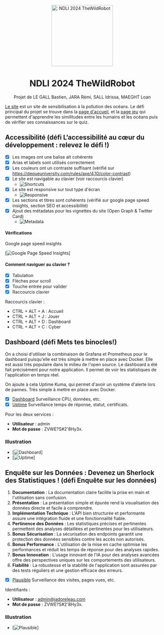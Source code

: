 <div align="center">
  <img width=200 alt="NDLI 2024 TheWildRobot" src="/src/assets/logo.png">

  # NDLI 2024 TheWildRobot

  Projet de  LE GALL Bastien, JARA Rémi, SALL Idrissa, MAEGHT Loan

</div>


[Le site](https://jadoreleau.com/) est un site de sensibilisation à la pollution des océans.
Le défi principal du projet se trouve dans la [page d'accueil](https://jadoreleau.com/index.html), et la [page jeu](https://jadoreleau.com/jouer.html) qui permettent d'apprendre les similitudes entre les humains et les océans puis de vérifier ses connaissances sur le quiz.

## Accessibilité (défi L’accessibilité au cœur du développement : relevez le défi !)

-   [x] Les images ont une balise alt cohérente
-   [x] Arias et labels sont utilisés correctement
-   [x] Les couleurs ont un contraste suffisant (vérifié sur https://dequeuniversity.com/rules/axe/4.10/color-contrast)
-   [x] Le site est navigable au clavier (voir raccourcis clavier)
    -   ![Shortcuts](./shortcuts.png)
-   [x] Le site est responsive sur tout type d'écran
    -   ![Responsive](./responsive.png)
-   [x] Les sections et titres sont cohérents (vérifié sur google page speed insights, section SEO et accessibilité)
-   [x] Ajout des métadatas pour les vignettes du site (Open Graph & Twitter Card)
    -   ![Metadata](./metadata.png)

#### Vérifications

Google page speed insights

[![Google Page Speed Insights](./google-insight.png)]

#### Comment naviguer au clavier ?

-   [x] Tabulation
-   [x] Flèches pour scroll
-   [x] Touche entrée pour valider
-   [x] Raccourcis clavier

Raccourcis clavier :

-   CTRL + ALT + A : Accueil
-   CTRL + ALT + J : Jouer
-   CTRL + ALT + D : Dashboard
-   CTRL + ALT + C : Cyber

## Dashboard (défi Mets tes binocles!)

On a choisi d'utiliser la combinaison de Grafana et Prometheus pour le dashboard puisqu'elle est très simple à mettre en place avec Docker. Elle est aussi très populaire dans le milieu de l'open source.
Le dashboard a été fait précisément pour notre application. Il permet de voir les statistiques de l'application en temps réel.

On ajoute à cela Uptime Kuma, qui permet d'avoir un système d'alerte lors de pannes. Très simple à mettre en place avec Docker.

-   [x] [Dashboard](https://dash.jadoreleau.com/d/ce6270f3b0xdsf/main-dash?orgId=1&from=now-15m) Surveillance CPU, données, etc.
-   [x] [Uptime](https://uptime.jadoreleau.com/dashboard/1) Surveillance temps de réponse, statut, certificats.

Pour les deux services :

-   **Utilisateur** : admin
-   **Mot de passe** : ZVWE?S#2'8Hy3x.

### Illustration

-   [![Dashboard](./dashboard.png)]
-   [![Uptime](./uptime.png)]

## Enquête sur les Données : Devenez un Sherlock des Statistiques ! (défi Enquête sur les données)

1. **Documentation** : La documentation claire facilite la prise en main et l'utilisation sans confusion.
2. **Présentation** : La présentation simple et épurée rend la visualisation des données directe et facile à comprendre.
3. **Implémentation Technique** : L'API bien structurée et performante assure une intégration fluide et une fonctionnalité fiable.
4. **Pertinence des Données** : Les statistiques précises et pertinentes permettent des analyses détaillées et pertinentes pour les utilisateurs.
5. **Bonus Sécurisation** : La sécurisation des endpoints garantit une protection des données sensibles contre les accès non autorisés.
6. **Bonus Performance** : L'utilisation de la mise en cache optimise les performances et réduit les temps de réponse pour des analyses rapides.
7. **Bonus Innovation** : L'usage innovant de l'IA pour des analyses avancées offre des perspectives uniques sur les comportements des utilisateurs.
8. **Fiabilité** : La robustesse et la stabilité de l'application sont assurées par des tests réguliers et une gestion efficace des erreurs.

-   [x] [Plausible](https://plausible.jadoreleau.com) Surveillance des visites, pages vues, etc.

Identifiants :

-   **Utilisateur** : admin@jadoreleau.com
-   **Mot de passe** : ZVWE?S#2'8Hy3x.

### Illustration

-   [![Plausible](./plausible.png)]
